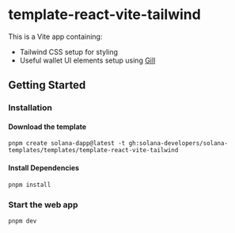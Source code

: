 # template-react-vite-tailwind

This is a Vite app containing:

- Tailwind CSS setup for styling
- Useful wallet UI elements setup using [Gill](https://gill.site/)

## Getting Started

### Installation

#### Download the template

```shell
pnpm create solana-dapp@latest -t gh:solana-developers/solana-templates/templates/template-react-vite-tailwind
```

#### Install Dependencies

```shell
pnpm install
```

### Start the web app

```shell
pnpm dev
```